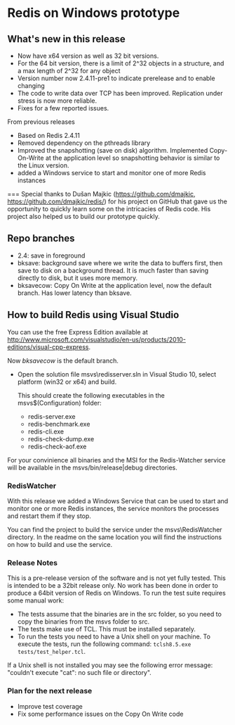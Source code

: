 ﻿Redis on Windows prototype
===
## What's new in this release

- Now have x64 version as well as 32 bit versions.
- For the 64 bit version, there is a limit of 2^32 objects in a structure, and a max length of 2^32 for any object
- Version number now 2.4.11-pre1 to indicate prerelease and to enable changing
- The code to write data over TCP has been improved. Replication under stress is now more reliable.
- Fixes for a few reported issues.

From previous releases
- Based on Redis 2.4.11
- Removed dependency on the pthreads library
- Improved the snapshotting (save on disk) algorithm. Implemented Copy-On-Write at the application level so snapshotting behavior is similar to the Linux version.
- added a Windows service to start and monitor one of more Redis instances

===
Special thanks to Dušan Majkic (https://github.com/dmajkic, https://github.com/dmajkic/redis/) for his project on GitHub that gave us the opportunity to quickly learn some on the intricacies of Redis code. His project also helped us to build our prototype quickly.

## Repo branches
- 2.4: save in foreground
- bksave: background save where we write the data to buffers first, then save to disk on a background thread. It is much faster than saving directly to disk, but it uses more memory. 
- bksavecow: Copy On Write at the application level, now the default branch. Has lower latency than bksave.

## How to build Redis using Visual Studio

You can use the free Express Edition available at http://www.microsoft.com/visualstudio/en-us/products/2010-editions/visual-cpp-express.

Now *bksavecow* is the default branch.

- Open the solution file msvs\redisserver.sln in Visual Studio 10, select platform (win32 or x64) and build.

    This should create the following executables in the msvs\$(Configuration) folder:

    - redis-server.exe
    - redis-benchmark.exe
    - redis-cli.exe
    - redis-check-dump.exe
    - redis-check-aof.exe

For your convinience all binaries and the MSI for the Redis-Watcher service will be available in the msvs/bin/release|debug directories.

### RedisWatcher
With this release we added a Windows Service that can be used to start and monitor one or more Redis instances, the service 
monitors the processes and restart them if they stop. 

You can find the project to build the service under the msvs\RedisWatcher directory. In the readme on the same location
you will find the instructions on how to build and use the service.

### Release Notes

This is a pre-release version of the software and is not yet fully tested. This is intended to be a 32bit release only. 
No work has been done in order to produce a 64bit version of Redis on Windows.
To run the test suite requires some manual work:

- The tests assume that the binaries are in the src folder, so you need to copy the binaries from the msvs folder to src. 
- The tests make use of TCL. This must be installed separately.
- To run the tests you need to have a Unix shell on your machine. To execute the tests, run the following command: `tclsh8.5.exe tests/test_helper.tcl`. 
  
If a Unix shell is not installed you may see the following error message: "couldn't execute "cat": no such file or directory".

### Plan for the next release

- Improve test coverage
- Fix some performance issues on the Copy On Write code


 